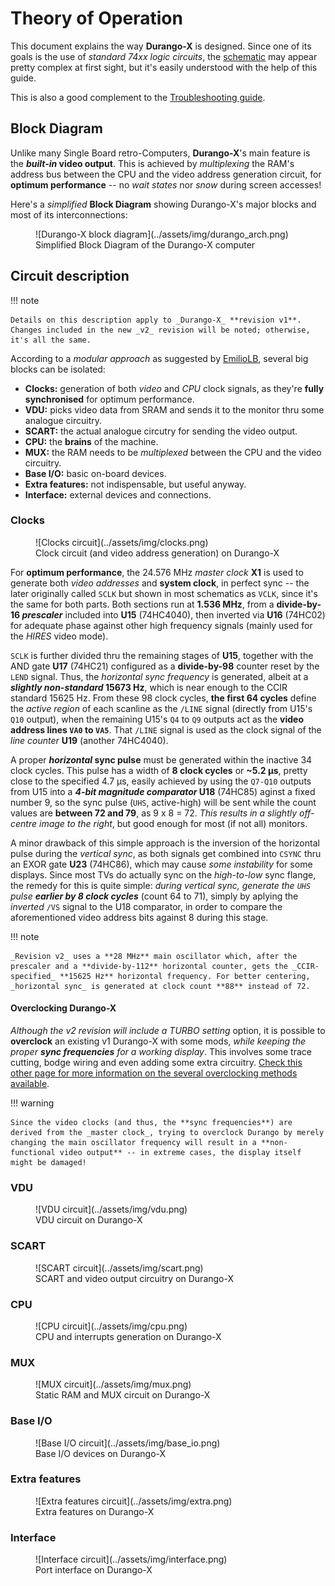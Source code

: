 # Theory of Operation

This document explains the way **Durango-X** is designed. Since one of its goals is the use of _standard 74xx logic circuits_, the [schematic]([https://](https://github.com/zuiko21/minimOS/tree/master/hard/kicad/durango/full)) may appear pretty complex at first sight, but it's easily understood with the help of this guide.

This is also a good complement to the [Troubleshooting guide](../troubleshoot.md).

## Block Diagram

Unlike many Single Board retro-Computers, **Durango-X**'s main feature is the **_built-in_ video output**. This is achieved by _multiplexing_ the RAM's address bus between the CPU and the video address generation circuit, for **optimum performance** -- no _wait states_ nor _snow_ during screen accesses!

Here's a _simplified_ **Block Diagram** showing Durango-X's major blocks and most of its interconnections:
<figure markdown>
![Durango-X block diagram](../assets/img/durango_arch.png)
<figcaption>Simplified Block Diagram of the Durango-X computer</figcaption>
</figure>

## Circuit description

!!! note

	Details on this description apply to _Durango-X_ **revision v1**. Changes included in the new _v2_ revision will be noted; otherwise, it's all the same.

According to a _modular approach_ as suggested by [EmilioLB](http://emiliollbb.net/), several big blocks can be isolated:

* **Clocks:** generation of both _video_ and _CPU_ clock signals, as they're **fully synchronised** for optimum performance.
* **VDU:** picks video data from SRAM and sends it to the monitor thru some analogue circuitry.
* **SCART:** the actual analogue circutry for sending the video output.
* **CPU:** the **brains** of the machine.
* **MUX:** the RAM needs to be _multiplexed_ between the CPU and the video circuitry.
* **Base I/O:** basic on-board devices.
* **Extra features:** not indispensable, but useful anyway.
* **Interface:** external devices and connections.

### Clocks

<figure markdown>
![Clocks circuit](../assets/img/clocks.png)
<figcaption>Clock circuit (and video address generation) on Durango-X</figcaption>
</figure>

For **optimum performance**, the 24.576 MHz _master clock_ **X1** is used to generate both _video addresses_ and **system clock**, in perfect sync -- the later originally called `SCLK` but shown in most schematics as `VCLK`, since it's the same for both parts. Both sections run at **1.536 MHz**, from a **divide-by-16 _prescaler_** included into **U15** (74HC4040), then inverted via **U16** (74HC02) for adequate phase against other high frequency signals (mainly used for the _HIRES_ video mode).

`SCLK` is further divided thru the remaining stages of **U15**, together with the AND gate **U17** (74HC21) configured as a **divide-by-98** counter reset by the `LEND` signal. Thus, the _horizontal sync frequency_ is generated, albeit at a **_slightly non-standard_ 15673 Hz**, which is near enough to the CCIR standard 15625 Hz. From these 98 clock cycles, **the first 64 cycles** define the _active region_ of each scanline as the `/LINE` signal (directly from U15's `Q10` output), when the remaining U15's `Q4` to `Q9` outputs act as the **video address lines `VA0` to `VA5`**. That `/LINE` signal is used as the clock signal of the _line counter_ **U19** (another 74HC4040).

A proper **_horizontal_ sync pulse** must be generated within the inactive 34 clock cycles. This pulse has a width of **8 clock cycles** or **~5.2 µs**, pretty close to the specified 4.7 µs, easily achieved by using the `Q7-Q10` outputs from U15 into a **_4-bit magnitude comparator_ U18** (74HC85) aginst a fixed number 9, so the sync pulse (`UHS`, active-high) will be sent while the count values are **between 72 and 79**, as 9 x 8 = 72. _This results in a slightly off-centre image to the right_, but good enough for most (if not all) monitors.

A minor drawback of this simple approach is the inversion of the horizontal pulse during the _vertical sync_, as both signals get combined into `CSYNC` thru an EXOR gate **U23** (74HC86), which may cause _some instability_ for some displays. Since most TVs do actually sync on the _high-to-low_ sync flange, the remedy for this is quite simple: _during vertical sync, generate the `UHS` pulse **earlier by 8 clock cycles**_ (count 64 to 71), simply by aplying the _inverted_ `/VS` signal to the U18 comparator, in order to compare the aforementioned video address bits against 8 during this stage.

!!! note

	_Revision v2_ uses a **28 MHz** main oscillator which, after the prescaler and a **divide-by-112** horizontal counter, gets the _CCIR-specified_ **15625 Hz** horizontal frequency. For better centering, _horizontal sync_ is generated at clock count **88** instead of 72.

#### Overclocking Durango-X

_Although the v2 revision will include a TURBO setting_ option, it is possible to **overclock** an existing v1 Durango-X with some mods, _while keeping the proper **sync frequencies** for a working display_. This involves some trace cutting, bodge wiring and even adding some extra circuitry. [Check this other page for more information on the several overclocking methods available](overclock.md).

!!! warning

	Since the video clocks (and thus, the **sync frequencies**) are derived from the _master clock_, trying to overclock Durango by merely changing the main oscillator frequency will result in a **non-functional video output** -- in extreme cases, the display itself might be damaged!

### VDU

<figure markdown>
![VDU circuit](../assets/img/vdu.png)
<figcaption>VDU circuit on Durango-X</figcaption>
</figure>

### SCART

<figure markdown>
![SCART circuit](../assets/img/scart.png)
<figcaption>SCART and video output circuitry on Durango-X</figcaption>
</figure>

### CPU

<figure markdown>
![CPU circuit](../assets/img/cpu.png)
<figcaption>CPU and interrupts generation on Durango-X</figcaption>
</figure>

### MUX

<figure markdown>
![MUX circuit](../assets/img/mux.png)
<figcaption>Static RAM and MUX circuit on Durango-X</figcaption>
</figure>

### Base I/O

<figure markdown>
![Base I/O circuit](../assets/img/base_io.png)
<figcaption>Base I/O devices on Durango-X</figcaption>
</figure>

### Extra features

<figure markdown>
![Extra features circuit](../assets/img/extra.png)
<figcaption>Extra features on Durango-X</figcaption>
</figure>

### Interface

<figure markdown>
![Interface circuit](../assets/img/interface.png)
<figcaption>Port interface on Durango-X</figcaption>
</figure>
